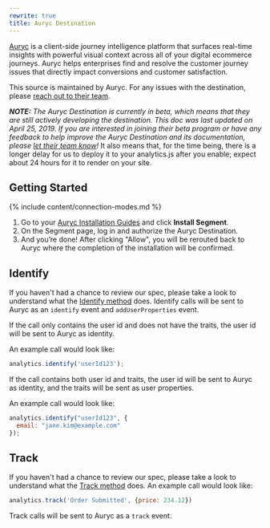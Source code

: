 ```yaml
---
rewrite: true
title: Auryc Destination
---
```

[Auryc](https://www.auryc.com/?utm_source=segmentio&utm_medium=docs&utm_campaign=partners) is a client-side journey intelligence platform that surfaces real-time insights with powerful visual context across all of your digital ecommerce journeys. Auryc helps enterprises find and resolve the customer journey issues that directly impact conversions and customer satisfaction.

This source is maintained by Auryc. For any issues with the destination, please [reach out to their team](mailto:segment@auryc.com).

_**NOTE:** The Auryc Destination is currently in beta, which means that they are still actively developing the destination. This doc was last updated on April 25, 2019. If you are interested in joining their beta program or have any feedback to help improve the Auryc Destination and its documentation, please [let their team know](mailto:segment@auryc.com)!_ It also means that, for the time being, there is a longer delay for us to deploy it to your analytics.js after you enable; expect about 24 hours for it to render on your site.

## Getting Started

{% include content/connection-modes.md %}

1. Go to your [Auryc Installation Guides](https://portal.auryc.com/auth/session?modal=integrations) and click  **Install Segment**.
2. On the Segment page, log in and authorize the Auryc Destination. 
3. And you’re done! After clicking "Allow", you will be rerouted back to Auryc where the completion of the installation will be confirmed.

## Identify

If you haven't had a chance to review our spec, please take a look to understand what the [Identify method](https://segment.com/docs/connections/spec/identify/) does. Identify calls will be sent to Auryc as an `identify` event and `addUserProperties` event.

If the call only contains the user id and does not have the traits, the user id will be sent to Auryc as identity.

An example call would look like:

```js
analytics.identify('userId123');
```

If the call contains both user id and traits, the user id will be sent to Auryc as identity, and the traits will be sent as user properties.

An example call would look like:

```js
analytics.identify("userId123", {
  email: "jane.kim@example.com"
});
```


## Track

If you haven't had a chance to review our spec, please take a look to understand what the [Track method](https://segment.com/docs/connections/spec/track/) does. An example call would look like:

```js
analytics.track('Order Submitted', {price: 234.12})
```

Track calls will be sent to Auryc as a `track` event.
